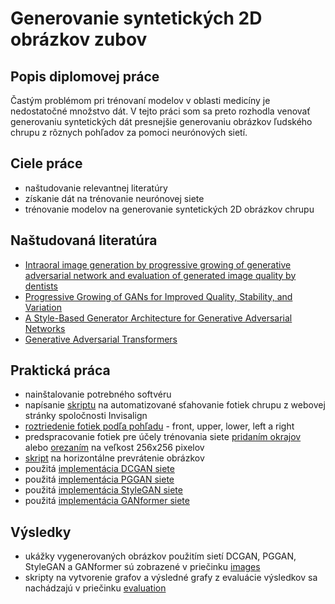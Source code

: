 # Generovanie syntetických 2D obrázkov zubov

## Popis diplomovej práce
Častým problémom pri trénovaní modelov v oblasti medicíny je nedostatočné množstvo dát. V tejto práci som sa preto rozhodla venovať generovaniu syntetických dát presnejšie generovaniu obrázkov ľudského chrupu z rôznych pohľadov za pomoci neurónových sietí.

## Ciele práce
- naštudovanie relevantnej literatúry
- získanie dát na trénovanie neurónovej siete
- trénovanie modelov na generovanie syntetických 2D obrázkov chrupu

## Naštudovaná literatúra
- [Intraoral image generation by progressive growing of generative adversarial network and evaluation of generated image quality by dentists](https://www.nature.com/articles/s41598-021-98043-3)
- [Progressive Growing of GANs for Improved Quality, Stability, and Variation](https://arxiv.org/pdf/1710.10196.pdf)
- [A Style-Based Generator Architecture for Generative Adversarial Networks](https://arxiv.org/pdf/1812.04948.pdf)
- [Generative Adversarial Transformers](https://arxiv.org/pdf/2103.01209.pdf)


## Praktická práca
- nainštalovanie potrebného softvéru
- napísanie [skriptu](scripts/download_images.py) na automatizované sťahovanie fotiek chrupu z webovej stránky spoločnosti Invisalign
- [roztriedenie fotiek podľa pohľadu](scripts/split_data_by_view.py) - front, upper, lower, left a right
- predspracovanie fotiek pre účely trénovania siete [pridaním okrajov](scripts/add_padding.py) alebo [orezaním](scripts/center_crop.py) na veľkost 256x256 pixelov
- [skript](scripts/flip_images_horizontally.py) na horizontálne prevrátenie obrázkov 
- použitá [implementácia DCGAN siete](https://keras.io/examples/generative/dcgan_overriding_train_step/)
- použitá [implementácia PGGAN siete](https://github.com/akanimax/pro_gan_pytorch)
- použitá [implementácia StyleGAN siete](https://github.com/NVlabs/stylegan3)
- použitá [implementácia GANformer siete](https://github.com/dorarad/gansformer/tree/main/pytorch_version)


## Výsledky
- ukážky vygenerovaných obrázkov použitím sietí DCGAN, PGGAN, StyleGAN a GANformer sú zobrazené v priečinku [images](images)
- skripty na vytvorenie grafov a výsledné grafy z evaluácie výsledkov sa nachádzajú v priečinku [evaluation](evaluation)